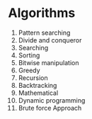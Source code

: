 # Algorithms

1. Pattern searching
2. Divide and conqueror
3. Searching
4. Sorting
5. Bitwise manipulation
6. Greedy
7. Recursion
8. Backtracking
9. Mathematical
10. Dynamic programming
11. Brute force Approach

